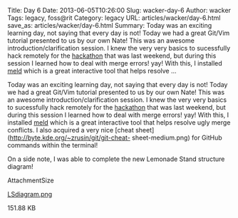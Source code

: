 Title: Day 6
Date: 2013-06-05T10:26:00
Slug: wacker-day-6
Author: wacker
Tags: legacy, foss@rit
Category: legacy
URL: articles/wacker/day-6.html
save_as: articles/wacker/day-6.html
Summary: Today was an exciting learning day, not saying that every day is not! Today we had a great Git/Vim tutorial presented to us by our own Nate! This was an awesome introduction/clarification session. I knew the very very basics to sucessfully hack remotely for the [hackathon](http://hackforchange.org/) that was last weekend, but during this session I learned how to deal with merge errors! yay! With this, I installed [meld](http://meldmerge.org/) which is a great interactive tool that helps resolve  ... 

Today was an exciting learning day, not saying that every day is not! Today we
had a great Git/Vim tutorial presented to us by our own Nate! This was an
awesome introduction/clarification session. I knew the very very basics to
sucessfully hack remotely for the [hackathon](http://hackforchange.org/) that
was last weekend, but during this session I learned how to deal with merge
errors! yay! With this, I installed [meld](http://meldmerge.org/) which is a
great interactive tool that helps resolve ugly merge conflicts. I also
acquired a very nice [cheat sheet](http://byte.kde.org/~zrusin/git/git-cheat-
sheet-medium.png) for GitHub commands within the terminal!

On a side note, I was able to complete the new Lemonade Stand structure
diagram!

AttachmentSize

[LSdiagram.png](http://foss.rit.edu/files/LSdiagram.png)

151.88 KB

